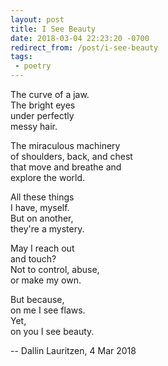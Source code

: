 ```yaml
---
layout: post
title: I See Beauty
date: 2018-03-04 22:23:20 -0700
redirect_from: /post/i-see-beauty
tags:
 - poetry
---
```


The curve of a jaw.  
The bright eyes  
under perfectly  
messy hair.

The miraculous machinery  
of shoulders, back, and chest  
that move and breathe and  
explore the world.

All these things  
I have, myself.  
But on another,  
they're a mystery.

May I reach out  
and touch?  
Not to control, abuse,  
or make my own.

But because,  
on me I see flaws.  
Yet,  
on you I see beauty.

-- Dallin Lauritzen, 4 Mar 2018

